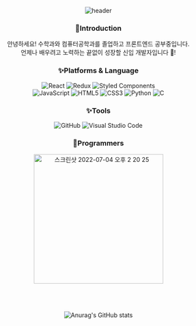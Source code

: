 <div align=center>

![header](https://capsule-render.vercel.app/api?type=waving&text=Park%20Yeonhoo&fontColor=ffffff&height=200)

### 🌱Introduction
안녕하세요! 수학과와 컴퓨터공학과를 졸업하고 프론트엔드 공부중입니다.<br />
언제나 배우려고 노력하는 끝없이 성장할 신입 개발자입니다 :purple_heart:!
<br/>

### ✨Platforms & Language
![React](https://img.shields.io/badge/react-%2361DAFB.svg?style=flat&logo=react&logoColor=white) ![Redux](https://img.shields.io/badge/redux-%23593d88.svg?style=flat&logo=redux&logoColor=white) ![Styled Components](https://img.shields.io/badge/styled--components-DB7093?style=flat&logo=styled-components&logoColor=white)   
![JavaScript](https://img.shields.io/badge/javascript-%23F7DF1E.svg?style=flat&logo=javascript&logoColor=white)  ![HTML5](https://img.shields.io/badge/html5-%23E34F26.svg?style=flat&logo=html5&logoColor=white) ![CSS3](https://img.shields.io/badge/css3-%231572B6.svg?style=flat&logo=css3&logoColor=white) ![Python](https://img.shields.io/badge/python-3670A0?style=flat&logo=python&logoColor=ffdd54) ![C](https://img.shields.io/badge/c-%2300599C.svg?style=flat&logo=c&logoColor=white)
<br/>
  
### ✨Tools
![GitHub](https://img.shields.io/badge/github-%23121011.svg?style=flat&logo=github&logoColor=white) ![Visual Studio Code](https://img.shields.io/badge/Visual%20Studio%20Code-0078d7.svg?style=flat&logo=visual-studio-code&logoColor=white)
<br/>
  
### 🤔Programmers
<img width="303" alt="스크린샷 2022-07-04 오후 2 20 25" src="https://user-images.githubusercontent.com/69252064/177086429-2cd6ef6d-f5ec-4a5a-a047-553a59f565bd.png">
<br/><br/><br/><br/>

![Anurag's GitHub stats](https://github-readme-stats.vercel.app/api?username=cindy9899&show_icons=true&theme=material-palenight)


</div>

